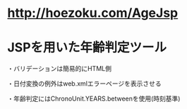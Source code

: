 # http://hoezoku.com/AgeJsp

# JSPを用いた年齢判定ツール

・バリデーションは簡易的にHTML側

・日付変換の例外はweb.xmlエラーページを表示させる

・年齢判定にはChronoUnit.YEARS.betweenを使用(時刻基準)

